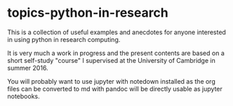 # topics-python-in-research

This is a collection of useful examples and anecdotes for anyone
interested in using python in research computing.

It is very much a work in progress and the present contents are based
on a short self-study "course" I supervised at the University of
Cambridge in summer 2016.

You will probably want to use jupyter with notedown installed as the
org files can be converted to md with pandoc will be directly usable
as jupyter notebooks.
